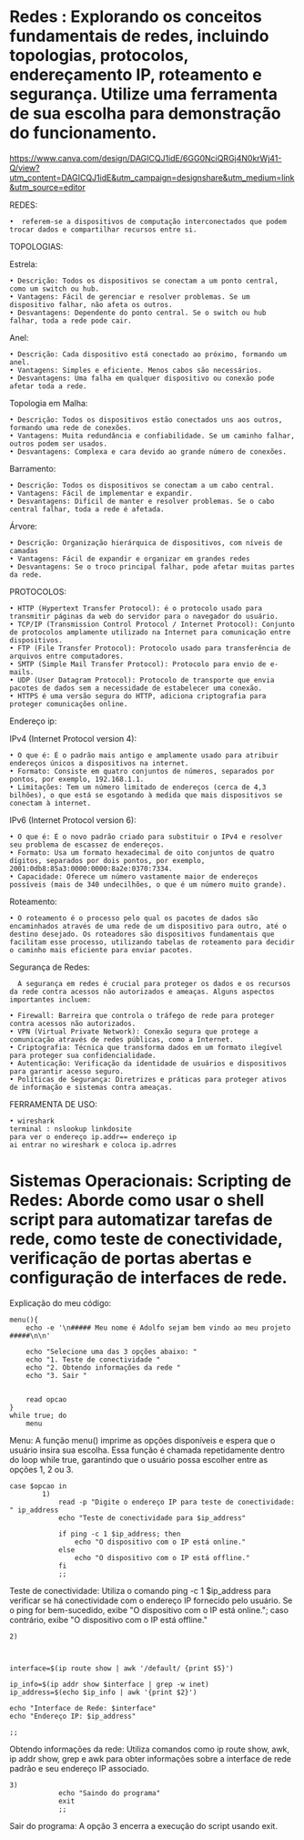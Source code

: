 # Redes : Explorando os conceitos fundamentais de redes, incluindo topologias, protocolos, endereçamento IP, roteamento e segurança. Utilize uma ferramenta de sua escolha para demonstração do funcionamento.

https://www.canva.com/design/DAGICQJ1idE/6GG0NciQRGj4N0krWj41-Q/view?utm_content=DAGICQJ1idE&utm_campaign=designshare&utm_medium=link&utm_source=editor


 REDES:
   
    •  referem-se a dispositivos de computação interconectados que podem trocar dados e compartilhar recursos entre si.


 TOPOLOGIAS:

 Estrela:
    
    • Descrição: Todos os dispositivos se conectam a um ponto central, como um switch ou hub.
    • Vantagens: Fácil de gerenciar e resolver problemas. Se um dispositivo falhar, não afeta os outros.
    • Desvantagens: Dependente do ponto central. Se o switch ou hub falhar, toda a rede pode cair.
    
  Anel:

    • Descrição: Cada dispositivo está conectado ao próximo, formando um anel.
    • Vantagens: Simples e eficiente. Menos cabos são necessários.
    • Desvantagens: Uma falha em qualquer dispositivo ou conexão pode afetar toda a rede.
    
Topologia em Malha:

    • Descrição: Todos os dispositivos estão conectados uns aos outros, formando uma rede de conexões.
    • Vantagens: Muita redundância e confiabilidade. Se um caminho falhar, outros podem ser usados.
    • Desvantagens: Complexa e cara devido ao grande número de conexões.
    
 Barramento:

    • Descrição: Todos os dispositivos se conectam a um cabo central.
    • Vantagens: Fácil de implementar e expandir.
    • Desvantagens: Difícil de manter e resolver problemas. Se o cabo central falhar, toda a rede é afetada.
    
 Árvore:

    • Descrição: Organização hierárquica de dispositivos, com níveis de camadas
    • Vantagens: Fácil de expandir e organizar em grandes redes
    • Desvantagens: Se o troco principal falhar, pode afetar muitas partes da rede.
 PROTOCOLOS:

    • HTTP (Hypertext Transfer Protocol): é o protocolo usado para transmitir páginas da web do servidor para o navegador do usuário.
    • TCP/IP (Transmission Control Protocol / Internet Protocol): Conjunto de protocolos amplamente utilizado na Internet para comunicação entre dispositivos.
    • FTP (File Transfer Protocol): Protocolo usado para transferência de arquivos entre computadores.
    • SMTP (Simple Mail Transfer Protocol): Protocolo para envio de e-mails.
    • UDP (User Datagram Protocol): Protocolo de transporte que envia pacotes de dados sem a necessidade de estabelecer uma conexão.
    • HTTPS é uma versão segura do HTTP, adiciona criptografia para proteger comunicações online.

  Endereço ip:

  IPv4 (Internet Protocol version 4):
  
    • O que é: É o padrão mais antigo e amplamente usado para atribuir endereços únicos a dispositivos na internet.
    • Formato: Consiste em quatro conjuntos de números, separados por pontos, por exemplo, 192.168.1.1.
    • Limitações: Tem um número limitado de endereços (cerca de 4,3 bilhões), o que está se esgotando à medida que mais dispositivos se conectam à internet.
IPv6 (Internet Protocol version 6):

    • O que é: É o novo padrão criado para substituir o IPv4 e resolver seu problema de escassez de endereços.
    • Formato: Usa um formato hexadecimal de oito conjuntos de quatro dígitos, separados por dois pontos, por exemplo, 2001:0db8:85a3:0000:0000:8a2e:0370:7334.
    • Capacidade: Oferece um número vastamente maior de endereços possíveis (mais de 340 undecilhões, o que é um número muito grande).

 Roteamento:
  
    • O roteamento é o processo pelo qual os pacotes de dados são encaminhados através de uma rede de um dispositivo para outro, até o destino desejado. Os roteadores são dispositivos fundamentais que facilitam esse processo, utilizando tabelas de roteamento para decidir o caminho mais eficiente para enviar pacotes.

  Segurança de Redes:
  
      A segurança em redes é crucial para proteger os dados e os recursos da rede contra acessos não autorizados e ameaças. Alguns aspectos importantes incluem:
      
    • Firewall: Barreira que controla o tráfego de rede para proteger contra acessos não autorizados.
    • VPN (Virtual Private Network): Conexão segura que protege a comunicação através de redes públicas, como a Internet.
    • Criptografia: Técnica que transforma dados em um formato ilegível para proteger sua confidencialidade.
    • Autenticação: Verificação da identidade de usuários e dispositivos para garantir acesso seguro.
    • Políticas de Segurança: Diretrizes e práticas para proteger ativos de informação e sistemas contra ameaças.

  FERRAMENTA DE USO:
  
    • wireshark
    terminal : nslookup linkdosite
    para ver o endereço ip.addr== endereço ip
    ai entrar no wireshark e coloca ip.adrres

# Sistemas Operacionais: Scripting de Redes: Aborde como usar o shell script para automatizar tarefas de rede, como teste de conectividade, verificação de portas abertas e configuração de interfaces de rede.

Explicação do meu código:
```
menu(){
    echo -e '\n##### Meu nome é Adolfo sejam bem vindo ao meu projeto #####\n\n'
    
    echo "Selecione uma das 3 opções abaixo: "
    echo "1. Teste de conectividade "
    echo "2. Obtendo informações da rede "
    echo "3. Sair "
   
    
    read opcao 
}
while true; do
    menu
```
Menu: A função menu() imprime as opções disponíveis e espera que o usuário insira sua escolha. Essa função é chamada repetidamente dentro do loop while true, garantindo que o usuário possa escolher entre as opções 1, 2 ou 3.

```
case $opcao in 
        1)
            read -p "Digite o endereço IP para teste de conectividade: " ip_address
            echo "Teste de conectividade para $ip_address"

            if ping -c 1 $ip_address; then
                echo "O dispositivo com o IP está online."
            else
                echo "O dispositivo com o IP está offline."
            fi
            ;;
```
Teste de conectividade: Utiliza o comando ping -c 1 $ip_address para verificar se há conectividade com o endereço IP fornecido pelo usuário. Se o ping for bem-sucedido, exibe "O dispositivo com o IP está online."; caso contrário, exibe "O dispositivo com o IP está offline."

```
2)



interface=$(ip route show | awk '/default/ {print $5}')

ip_info=$(ip addr show $interface | grep -w inet)
ip_address=$(echo $ip_info | awk '{print $2}')

echo "Interface de Rede: $interface"
echo "Endereço IP: $ip_address"

;;
```
Obtendo informações da rede: Utiliza comandos como ip route show, awk, ip addr show, grep e awk para obter informações sobre a interface de rede padrão e seu endereço IP associado.

```
3) 
            echo "Saindo do programa"
            exit
            ;;
```
Sair do programa: A opção 3 encerra a execução do script usando exit.





    
    
      

